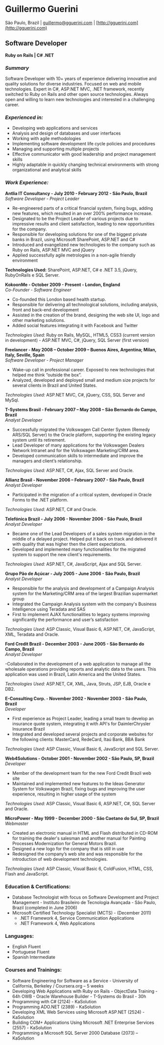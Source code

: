 # Guillermo Guerini

São Paulo, Brazil | [guillermo@gguerini.com](guillermo@gguerini.com) | [http://gguerini.com](http://gguerini.com)

## Software Developer

**Ruby on Rails | C# .NET**

### *Summary*

Software Developer with 10+ years of experience delivering innovative and quality solutions for diverse industries. Focused on web and mobile technologies. Expert in C#, ASP.NET MVC, .NET framework, recently switched to Ruby on Rails and other open source technologies. Always open and willing to learn new technologies and interested in a challenging career.

### *Experienced in:*
- Developing web applications and services
- Analysis and design of databases and user interfaces
- Working with agile methodologies
- Implementing software development life cycle policies and procedures
- Managing and supporting multiple projects
- Effective communicator with good leadership and project management skills
- Highly adaptable in quickly changing technical environments with strong organizational and analytical skills
 
### *Work Experience:*

**Antlia IT Consultancy - July 2010 - February 2012 - São Paulo, Brazil**  
*Software Developer - Project Leader*

- Re-engineered parts of a critical financial system, fixing bugs, adding new features, which resulted in an over 200% performance increase.
- Designated to be the Project Leader of various projects due to impressive results and client satisfaction, leading to new opportunities for the company.
- Responsible for developing solutions for one of the biggest private banks in Brazil, using Microsoft SharePoint, ASP.NET and C# 
- Introduced and evangelized new technologies to the company such as Ruby on Rails, ASP.NET MVC and jQuery
- Applied successfully agile metrologies in a non-agile friendly environment

**Technologies Used:** SharePoint, ASP.NET, C# e .NET 3.5, jQuery, RubyOnRails e SQL Server.

**KokoonMe - October 2009 - Present - London, England**  
*Co-Founder  - Software Engineer*

- Co-founded this London based health startup.
- Responsible for delivering all technological solutions, including analysis, front and back-end development
- Assisted in the creation of the brand, designing the web site UI, logo and other marketing solutions.
- Added social features integrating it with Facebook and Twitter

*Technologies Used:* Ruby on Rails, MySQL, HTML5, CSS3 (current version in development) - ASP.NET MVC, C#, jQuery, SQL Server (first version)

**Freelancer - May 2008 – October 2009 – Buenos Aires, Argentina; Milan, Italy, Seville, Spain**  
*Software Developer - Project Manager*

- Wake-up call in professional career. Exposed to new technologies that helped me think “outside the box”.
- Analyzed, developed and deployed small and medium size projects for several clients in Brazil and United States. 

*Technologies Used:* ASP.NET MVC, C#, jQuery, CSS, SQL Server and MySql.

**T-Systems Brasil - February 2007 – May 2008 – São Bernardo do Campo, Brazil**  
*Analyst Developer*

- Successfully migrated the Volkswagen Call Center System (Remedy ARS/SQL Server) to the Oracle platform, supporting the existing legacy system until its retirement.
- Lead Developer of many applications for the Volkswagen Dealers Network Intranet and for the Volkswagen Marketing/CRM area.
- Developed communication skills to intermediate and improve the managers and client’s relationship.

*Technologies Used:* ASP.NET, C#, Ajax, SQL Server and Oracle.

**Allianz Brasil - November 2006 – February 2007 - São Paulo, Brazil**  
*Analyst Developer*

- Participated in the migration of a critical system, developed in Oracle Forms to the .NET platform.

*Technologies Used:* ASP.NET, C# and Oracle.

**Telefónica Brazil - July 2006 - November 2006 - São Paulo, Brazil**  
*Analyst Developer*

- Became one of the Lead Developers of a sales system migration in the middle of a delayed project. Helped put it back on track and delivered it with quality that was higher then the client expectations. 
- Developed and implemented many functionalities for the migrated system to support the new client's requirements.

*Technologies Used:* ASP.NET, C#, JavaScript, Ajax and SQL Server.

**Grupo Pão de Açúcar - July 2005 - June 2006 - São Paulo, Brazil**  
*Analyst Developer*

- Responsible for the analysis and development of a Campaign Analysis system for the Marketing/CRM area of the largest Brazilian supermarket group
- Integrated the Campaign Analysis system with the company's Business Intelligence using Teradata and SAS
- First to implement AJAX functionalities to legacy systems improving significantly the performance and user’s satisfaction

*Technologies Used:* ASP Classic, Visual Basic 6, ASP.NET, C#, JavaScript, XML, Teradata and Oracle.

**Ford Credit Brazil - December 2003 - June 2005 - São Bernardo do Campo, Brazil**  
*Analyst Developer*

-Collaborated in the development of a web application to manage all the wholesale operations providing reports and analytic data to the users. This application was used in Brazil, Latin America and the United States.

*Technologies Used:* ASP.NET, C#, XML, Java, Struts, JSP, EJB, Oracle e DB2.

**E-Consulting Corp. - November 2002 - November 2003 - São Paulo, Brazil**  
*Developer*

- First experience as Project Leader, leading a small team to develop an insurance quote system, integrating it with API's for DaimlerChrysler Insurance Brazil
- Integrated and developed several projects and corporate websites for the following clients: MasterCard, RedeCard, Itaú Bank, BBA Bank

*Technologies Used:* ASP Classic, Visual Basic 6, JavaScript and SQL Server. 

**Web4Solutions - October 2001 - November 2002 - São Paulo, SP, Brazil**  
*Developer*

- Member of the development team for the new Ford Credit Brazil web site
- Maintained and implemented new features to the Ideas Generator System for Volkswagen Brazil, fixing bugs and improving the user experience, resulting in higher usage of the system

*Technologies Used:* ASP Classic, Visual Basic 6, ASP.NET, C#, SQL Server and Oracle.

**MicroPower - May 1999 - December 2000 - São Caetano do Sul, SP, Brazil**  
*Webmaster*

- Created an electronic manual in HTML and Flash distributed in CD-ROM for training the dealer's salesman and another manual for Painting Processes Modernization for General Motors Brazil. 
- Designed a new logo for the company that is still in use
- Redesigned the company’s web site and was responsible for the introduction of web development technologies.

*Technologies Used:* ASP Classic, Visual Basic 6, ColdFusion, HTML, CSS, Flash and JavaScript.

### Education & Certifications:

- Database Technologist with focus on Software Development and Project Management - Instituto Brasileiro de Tecnologia Avançada - São Paulo, Brazil (completed in June 2006)
- Microsoft Certified Technology Specialist (MCTS) - (December 2011)  
	- .NET Framework 4, Service Communication Applications
	- .NET Framework 4, Web Applications

### Languages:

- English Fluent
- Portuguese Fluent
- Spanish Intermediate

### Courses and Trainings:

- Software Engineering for Software as a Service - University of California, Berkeley / Coursera.org – 5 weeks
- Developing Web Applications with Ruby on Rails - ObjectData Training - 64h
OWB - Oracle Warehouse Builder  - T-Systems do Brasil - 30h
- Programming with C# (2124) - KaSolution
- Programming ADO.NET (2389) - KaSolution
- Developing XML Web Services using Microsoft ASP.NET (2524) - KaSolution
- Building COM+ Applications Using Microsoft .NET Enterprise Services (2557) - KaSolution
- Programming a Microsoft SQL Server 2000 Database (2073) – KaSolution
